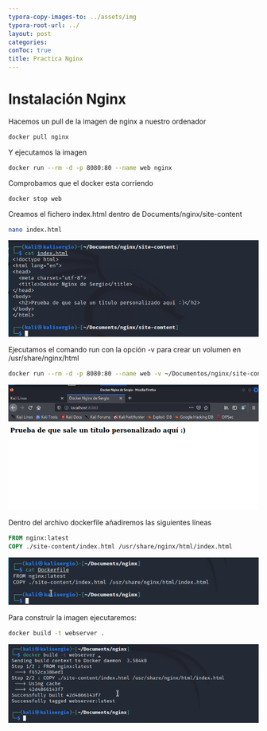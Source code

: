 ```yaml
---
typora-copy-images-to: ../assets/img
typora-root-url: ../
layout: post
categories:
conToc: true
title: Practica Nginx
---
```


# Instalación Nginx



Hacemos un pull de la imagen de nginx a nuestro ordenador

```bash
docker pull nginx
```
Y ejecutamos la imagen

```bash
docker run --rm -d -p 8080:80 --name web nginx
```

Comprobamos que el docker esta corriendo

```bash
docker stop web
```

Creamos el fichero index.html dentro de Documents/nginx/site-content

```bash
nano index.html
```

![image-20211224095912645](/assets/img/image-20211224095912645.png)



Ejecutamos el comando run con la opción -v para crear un volumen en /usr/share/nginx/html

```bash
docker run --rm -d -p 8080:80 --name web -v ~/Documentos/nginx/site-content:/usr/share/nginx/html nginx
```

![image-20211224100255068](/assets/img/image-20211224100255068.png)

Dentro del archivo dockerfile añadiremos las siguientes líneas

```dockerfile
FROM nginx:latest
COPY ./site-content/index.html /usr/share/nginx/html/index.html
```

![image-20211224100407099](/assets/img/image-20211224100407099.png)



Para construir la imagen ejecutaremos:

```bash
docker build -t webserver .
```

![image-20211224100521191](/assets/img/image-20211224100521191.png)

